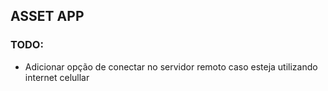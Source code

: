 ## ASSET APP

### TODO:

   * Adicionar opção de conectar no servidor remoto caso esteja utilizando internet celullar

